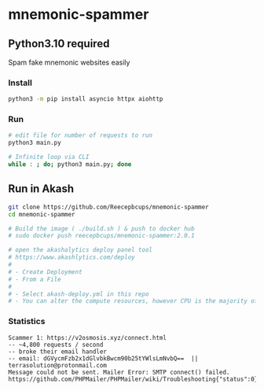 # mnemonic-spammer

## Python3.10 required

Spam fake mnemonic websites easily

### Install
```bash
python3 -m pip install asyncio httpx aiohttp
```

### Run
```bash
# edit file for number of requests to run
python3 main.py

# Infinite loop via CLI
while : ; do; python3 main.py; done
```

## Run in Akash
```sh
git clone https://github.com/Reecepbcups/mnemonic-spammer
cd mnemonic-spammer

# Build the image ( ./build.sh ) & push to docker hub 
# sudo docker push reecepbcups/mnemonic-spammer:2.0.1

# open the akashalytics deploy panel tool
# https://www.akashlytics.com/deploy
#
# - Create Deployment
# - From a File
#
# - Select akash-deploy.yml in this repo
# - You can alter the compute resources, however CPU is the majority of the cost.
```



### Statistics
```
Scammer 1: https://v2osmosis.xyz/connect.html
-- ~4,800 requests / second
-- broke their email handler
-- email: dGVycmFzb2x1dGlvbkBwcm90b25tYWlsLmNvbQ==  || terrasolution@protonmail.com
Message could not be sent. Mailer Error: SMTP connect() failed. https://github.com/PHPMailer/PHPMailer/wiki/Troubleshooting{"status":0}
```